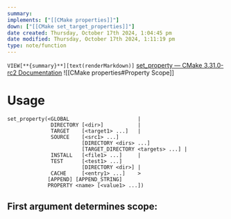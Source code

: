 ```yaml
---
summary: 
implements: ["[[CMake properties]]"]
down: ["[[CMake set_target_properties]]"]
date created: Thursday, October 17th 2024, 1:04:45 pm
date modified: Thursday, October 17th 2024, 1:11:19 pm
type: note/function
---
```

`VIEW[**{summary}**][text(renderMarkdown)]`
[set\_property — CMake 3.31.0-rc2 Documentation](https://cmake.org/cmake/help/latest/command/set_property.html#command:set_property)
![[CMake properties#Property Scope]]

# Usage
```
set_property(<GLOBAL                      |
              DIRECTORY [<dir>]           |
              TARGET    [<target1> ...]   |
              SOURCE    [<src1> ...]
                        [DIRECTORY <dirs> ...]
                        [TARGET_DIRECTORY <targets> ...] |
              INSTALL   [<file1> ...]     |
              TEST      [<test1> ...]
                        [DIRECTORY <dir>] |
              CACHE     [<entry1> ...]    >
             [APPEND] [APPEND_STRING]
             PROPERTY <name> [<value1> ...])
```
First argument determines scope:
- 

